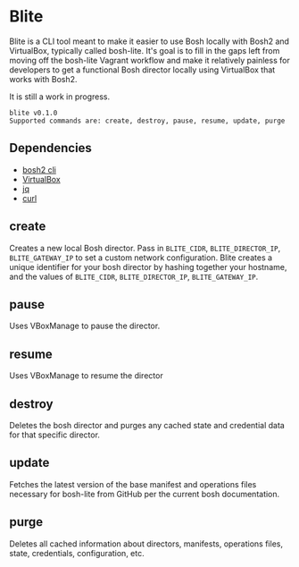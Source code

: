 # Blite
Blite is a CLI tool meant to make it easier to use Bosh locally with Bosh2 and VirtualBox, typically called bosh-lite. 
It's goal is to fill in the gaps left from moving off the bosh-lite Vagrant workflow and make it relatively painless for developers
to get a functional Bosh director locally using VirtualBox that works with Bosh2.

It is still a work in progress.

```
blite v0.1.0
Supported commands are: create, destroy, pause, resume, update, purge
```

## Dependencies
  - [bosh2 cli](https://bosh.io/docs/cli-v2.html#install)
  - [VirtualBox](https://virtualbox.org)
  - [jq](https://stedolan.github.io/jq/)
  - [curl](https://curl.haxx.se/)

## create
Creates a new local Bosh director. Pass in `BLITE_CIDR`, `BLITE_DIRECTOR_IP`, `BLITE_GATEWAY_IP` to set a custom network configuration.
Blite creates a unique identifier for your  bosh director by hashing together your hostname, and the values of `BLITE_CIDR`, 
`BLITE_DIRECTOR_IP`, `BLITE_GATEWAY_IP`.

## pause
Uses VBoxManage to pause the director.

## resume
Uses VBoxManage to resume the director

## destroy
Deletes the bosh director and purges any cached state and credential data for that specific director.

## update
Fetches the latest version of the base manifest and operations files necessary for bosh-lite from GitHub per the current bosh documentation.

## purge
Deletes all cached information about directors, manifests, operations files, state, credentials, configuration, etc.
